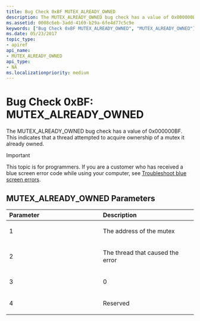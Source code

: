```yaml
---
title: Bug Check 0xBF MUTEX_ALREADY_OWNED
description: The MUTEX_ALREADY_OWNED bug check has a value of 0x000000BF. This indicates that a thread attempted to acquire ownership of a mutex it already owned.
ms.assetid: 0008c6eb-3add-4169-b29a-6fe4d77c5c9e
keywords: ["Bug Check 0xBF MUTEX_ALREADY_OWNED", "MUTEX_ALREADY_OWNED"]
ms.date: 05/23/2017
topic_type:
- apiref
api_name:
- MUTEX_ALREADY_OWNED
api_type:
- NA
ms.localizationpriority: medium
---
```


# Bug Check 0xBF: MUTEX\_ALREADY\_OWNED


The MUTEX\_ALREADY\_OWNED bug check has a value of 0x000000BF. This indicates that a thread attempted to acquire ownership of a mutex it already owned.

> [!IMPORTANT]
> This topic is for programmers. If you are a customer who has received a blue screen error code while using your computer, see [Troubleshoot blue screen errors](https://www.windows.com/stopcode).


## MUTEX\_ALREADY\_OWNED Parameters


<table>
<colgroup>
<col width="50%" />
<col width="50%" />
</colgroup>
<thead>
<tr class="header">
<th align="left">Parameter</th>
<th align="left">Description</th>
</tr>
</thead>
<tbody>
<tr class="odd">
<td align="left"><p>1</p></td>
<td align="left"><p>The address of the mutex</p></td>
</tr>
<tr class="even">
<td align="left"><p>2</p></td>
<td align="left"><p>The thread that caused the error</p></td>
</tr>
<tr class="odd">
<td align="left"><p>3</p></td>
<td align="left"><p>0</p></td>
</tr>
<tr class="even">
<td align="left"><p>4</p></td>
<td align="left"><p>Reserved</p></td>
</tr>
</tbody>
</table>

 

 

 




